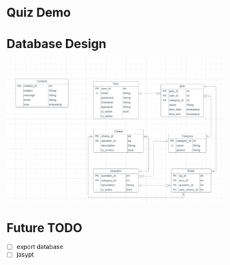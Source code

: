 # Quiz Demo

# Database Design

![erdiagram](./readme_resource/erdiagram.png)


# Future TODO
- [ ] export database
- [ ] jasypt